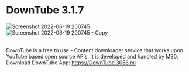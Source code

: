# DownTube 3.1.7
![Screenshot 2022-06-19 200745](https://user-images.githubusercontent.com/58429743/174486751-d5f48ba8-9aec-41e9-96dc-22290e220074.png)
![Screenshot 2022-06-19 200745 - Copy](https://user-images.githubusercontent.com/58429743/174486753-a900b689-b3d5-4dd4-9374-36c760462333.png)

<br>DownTube is a free to use - Content downloader service that works upon YouTube based open source APIs. It is developed and handled by M30.
<br>Download DownTube App: https://DownTube.3058.ml
